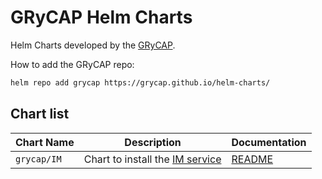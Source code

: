 # GRyCAP Helm Charts

Helm Charts developed by the [GRyCAP](http://www.grycap.upv.es).

How to add the GRyCAP repo:

```sh
helm repo add grycap https://grycap.github.io/helm-charts/
```

## Chart list

| Chart Name                 | Description                                                     | Documentation          |
| -------------------------- | --------------------------------------------------------------- | ---------------------- |
| `grycap/IM`                | Chart to install the [IM service](http://www.grycap.upv.es/im)  | [README](IM/README.md) |
